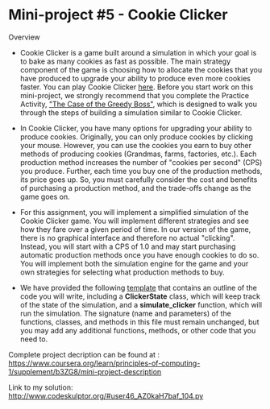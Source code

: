 # Mini-project #5 - Cookie Clicker

Overview
* Cookie Clicker is a game built around a simulation in which your goal is to bake as many cookies as fast as possible. The main strategy component of the game is choosing how to allocate the cookies that you have produced to upgrade your ability to produce even more cookies faster. You can play Cookie Clicker [here](http://orteil.dashnet.org/cookieclicker/). Before you start work on this mini-project, we strongly recommend that you complete the Practice Activity, ["The Case of the Greedy Boss"](https://www.coursera.org/learn/principles-of-computing-1/supplement/b8bvB/practice-activity-the-case-of-the-greedy-boss), which is designed to walk you through the steps of building a simulation similar to Cookie Clicker.

* In Cookie Clicker, you have many options for upgrading your ability to produce cookies. Originally, you can only produce cookies by clicking your mouse. However, you can use the cookies you earn to buy other methods of producing cookies (Grandmas, farms, factories, etc.). Each production method increases the number of "cookies per second" (CPS) you produce. Further, each time you buy one of the production methods, its price goes up. So, you must carefully consider the cost and benefits of purchasing a production method, and the trade-offs change as the game goes on.

* For this assignment, you will implement a simplified simulation of the Cookie Clicker game. You will implement different strategies and see how they fare over a given period of time. In our version of the game, there is no graphical interface and therefore no actual "clicking". Instead, you will start with a CPS of 1.0 and may start purchasing automatic production methods once you have enough cookies to do so. You will implement both the simulation engine for the game and your own strategies for selecting what production methods to buy.

* We have provided the following [template](http://www.codeskulptor.org/#poc_clicker_template.py) that contains an outline of the code you will write, including a **ClickerState** class, which will keep track of the state of the simulation, and a **simulate_clicker** function, which will run the simulation. The signature (name and parameters) of the functions, classes, and methods in this file must remain unchanged, but you may add any additional functions, methods, or other code that you need to.

Complete project decription can be found at : 
<https://www.coursera.org/learn/principles-of-computing-1/supplement/b3ZG8/mini-project-description>

Link to my solution:
<http://www.codeskulptor.org/#user46_AZ0kaH7baf_104.py>
